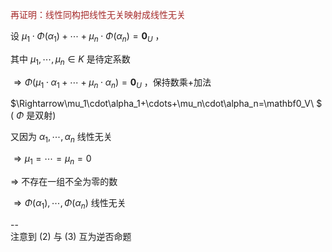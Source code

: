 <font color=brown>再证明：线性同构把线性无关映射成线性无关</font>    
    
设 $\mu_1\cdot\Phi(\alpha_1)+\cdots+\mu_n\cdot\Phi(\alpha_n)=\mathbf0_U$ ，    
    
其中 $\mu_1,\cdots,\mu_n\in K$ 是待定系数    
    
 $\Rightarrow\Phi(\mu_1\cdot\alpha_1 +\cdots+\mu_n\cdot\alpha_n)=\mathbf0_U$ ，保持数乘+加法    
    
 $\Rightarrow\mu_1\cdot\alpha_1+\cdots+\mu_n\cdot\alpha_n=\mathbf0_V\ $ ( $\Phi$ 是双射)    
    
又因为 $\alpha_1,\cdots,\alpha_n$ 线性无关    
    
 $\Rightarrow\mu_1=\cdots=\mu_n=0$     
    
 $\Rightarrow$ 不存在一组不全为零的数    
    
 $\Rightarrow\Phi(\alpha_1),\cdots,\Phi(\alpha_n)$ 线性无关    
    
--    
注意到 $(2)$ 与 $(3)$ 互为逆否命题    
